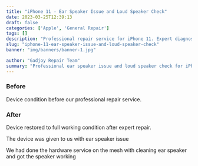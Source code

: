 ```yaml
---
title: "iPhone 11 - Ear Speaker Issue and Loud Speaker Check"
date: 2023-03-25T12:39:13
draft: false
categories: ['Apple', 'General Repair']
tags: []
description: "Professional repair service for iPhone 11. Expert diagnosis and quality repairs in Bangalore."
slug: "iphone-11-ear-speaker-issue-and-loud-speaker-check"
banner: "img/banners/banner-1.jpg"

author: "Gadjoy Repair Team"
summary: "Professional ear speaker issue and loud speaker check for iPhone 11. Expert technicians, quality parts, warranty included."
---
```


### Before

Device condition before our professional repair service.

### After

Device restored to full working condition after expert repair.

The device was given to us with ear speaker issue

We had done the hardware service on the mesh with cleaning ear speaker and got the speaker working